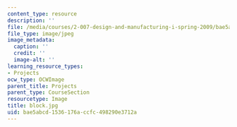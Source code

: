 ```yaml
---
content_type: resource
description: ''
file: /media/courses/2-007-design-and-manufacturing-i-spring-2009/bae5abcd1536176accfc498290e3712a_block.jpg
file_type: image/jpeg
image_metadata:
  caption: ''
  credit: ''
  image-alt: ''
learning_resource_types:
- Projects
ocw_type: OCWImage
parent_title: Projects
parent_type: CourseSection
resourcetype: Image
title: block.jpg
uid: bae5abcd-1536-176a-ccfc-498290e3712a
---
```

